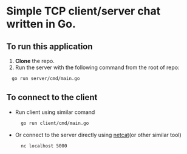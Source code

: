 # Simple TCP client/server chat written in Go.

## To run this application
1. **Clone** the repo.
2. Run the server with the following command from the root of repo:
  ```bash
    go run server/cmd/main.go
  ```

## To connect to the client 
- Run client using similar comand
    ```bash
      go run client/cmd/main.go
    ```
- Or connect to the server directly using [netcat](https://www.geeksforgeeks.org/introduction-to-netcat/)(or other similar tool)
    ```bash
      nc localhost 5000
    ```
